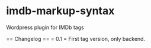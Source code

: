 imdb-markup-syntax
==================

Wordpress plugin for IMDb tags

== Changelog ==
= 0.1 =
First tag version, only backend.